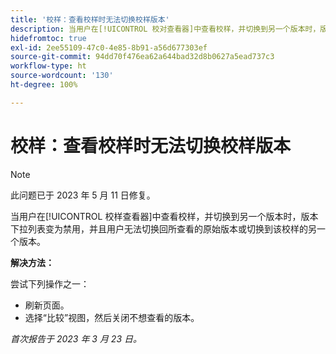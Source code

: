 ```yaml
---
title: '校样：查看校样时无法切换校样版本'
description: 当用户在[!UICONTROL 校对查看器]中查看校样，并切换到另一个版本时，版本下拉列表变为禁用，并且用户无法切换回所查看的原始版本或切换到该校样的另一个版本。
hidefromtoc: true
exl-id: 2ee55109-47c0-4e85-8b91-a56d677303ef
source-git-commit: 94dd70f476ea62a644bad32d8b0627a5ead737c3
workflow-type: ht
source-wordcount: '130'
ht-degree: 100%

---
```


# 校样：查看校样时无法切换校样版本


>[!NOTE]
>
>此问题已于 2023 年 5 月 11 日修复。

当用户在[!UICONTROL 校样查看器]中查看校样，并切换到另一个版本时，版本下拉列表变为禁用，并且用户无法切换回所查看的原始版本或切换到该校样的另一个版本。

**解决方法：**

尝试下列操作之一：

* 刷新页面。
* 选择“比较”视图，然后关闭不想查看的版本。

_首次报告于 2023 年 3 月 23 日。_
